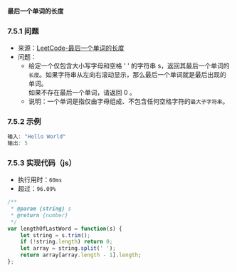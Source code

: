 #### 最后一个单词的长度

### 7.5.1 问题
- 来源：[LeetCode-最后一个单词的长度](https://leetcode-cn.com/problems/length-of-last-word/)
- 问题：
    - 给定一个仅包含大小写字母和空格 ' ' 的字符串 s，返回其最后一个单词的`长度`。如果字符串从左向右滚动显示，那么最后一个单词就是最后出现的单词。<br>
        如果不存在最后一个单词，请返回 0 。
    - 说明：一个单词是指仅由字母组成、不包含任何空格字符的`最大子字符串`。

### 7.5.2 示例
```js
输入: "Hello World"
输出: 5
```

### 7.5.3 实现代码（js）
- 执行用时：`60ms`
- 超过：`96.09%`
```js
/**
 * @param {string} s
 * @return {number}
 */
var lengthOfLastWord = function(s) {
    let string = s.trim();
    if (!string.length) return 0;
    let array = string.split(' ');
    return array[array.length - 1].length;
};
```